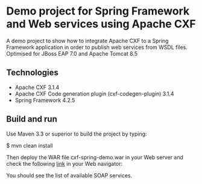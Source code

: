 # Demo project for Spring Framework and Web services using Apache CXF

A demo project to show how to integrate Apache CXF to a Spring Framework application in order to publish web services
from WSDL files. Optimised for JBoss EAP 7.0 and Apache Tomcat 8.5

## Technologies

- Apache CXF 3.1.4
- Apache CXF Code generation plugin (cxf-codegen-plugin) 3.1.4
- Spring Framework 4.2.5

## Build and run

Use Maven 3.3 or superior to build the project by typing:

$ mvn clean install

Then deploy the WAR file cxf-spring-demo.war in your Web server and check the following [link](http://localhost:8080/services/) in your Web navigator:

You should see the list of available SOAP services.
